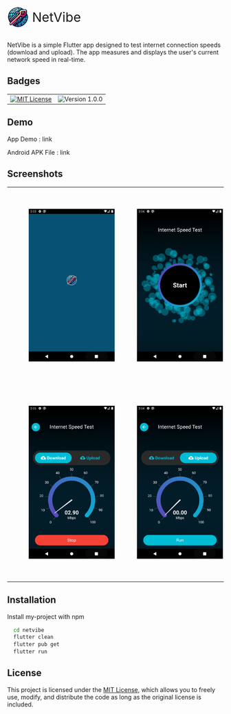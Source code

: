 
<div style="display: flex; align-items: center;">
    <img src="https://github.com/Ahmed2000Github/netvibe/blob/main/screenshots/app_icon.png?raw=true" alt="Logo" width="50" height="50" style="margin-right: 8px;">
    <span style="font-size:30px">NetVibe</span>
</div>
<br/>

NetVibe is a simple Flutter app designed to test internet connection speeds (download and upload). The app measures and displays the user's current network speed in real-time.


## Badges
<table>
  <tr>
    <td><a href="https://choosealicense.com/licenses/mit/"><img src="https://img.shields.io/badge/License-MIT-green.svg" alt="MIT License"></a></td>
    <td><img src="https://img.shields.io/badge/version-1.0.0-blue" alt="Version 1.0.0"></td>
  </tr>
</table>





## Demo

App Demo : link

Android APK File : link
## Screenshots

<table style="border-collapse: collapse; border: none;">
  <tr>
    <td style="padding: 0;"><img src="https://github.com/Ahmed2000Github/netvibe/blob/main/screenshots/loading.png?raw=true" alt="Loading Screen" width="200" style="margin: 50px;"></td>
    <td style="padding: 0;"><img src="https://github.com/Ahmed2000Github/netvibe/blob/main/screenshots/start.png?raw=true" alt="Start Screen" width="200" style="margin: 50px;"></td>
  </tr>
  <tr>
    <td style="padding: 0;"><img src="https://github.com/Ahmed2000Github/netvibe/blob/main/screenshots/downloadspeed.png?raw=true" alt="Download Speed Screen" width="200" style="margin: 50px;"></td>
    <td style="padding: 0;"><img src="https://github.com/Ahmed2000Github/netvibe/blob/main/screenshots/uploadspeed.png?raw=true" alt="Upload Speed Screen" width="200" style="margin: 50px;"></td>
  </tr>
</table>



## Installation

Install my-project with npm

```bash
  cd netvibe
  flutter clean
  flutter pub get
  flutter run
```
    
## License

This project is licensed under the [MIT License](https://choosealicense.com/licenses/mit/), which allows you to freely use, modify, and distribute the code as long as the original license is included.

